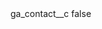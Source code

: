 <?xml version="1.0" encoding="UTF-8"?>
<CustomMetadata xmlns="http://soap.sforce.com/2006/04/metadata">
    <label>ga_contact__c</label>
    <protected>false</protected>
</CustomMetadata>
